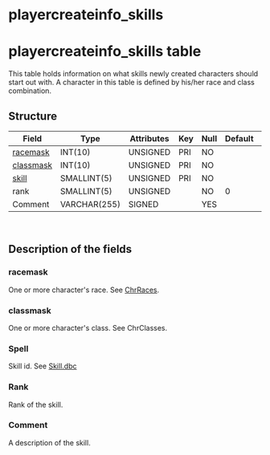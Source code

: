# playercreateinfo\_skills

# playercreateinfo\_skills table

This table holds information on what skills newly created characters should start out with. A character in this table is defined by his/her race and class combination.

## Structure

| Field                                       | Type         | Attributes | Key | Null | Default | Extra | Comment |
|---------------------------------------------|--------------|------------|-----|------|---------|-------|---------|
| [racemask](#playercreateinfo_skills-race)   | INT(10)      | UNSIGNED   | PRI | NO   |         |       |         |
| [classmask](#playercreateinfo_skills-class) | INT(10)      | UNSIGNED   | PRI | NO   |         |       |         |
| [skill](SkillLine)                          | SMALLINT(5)  | UNSIGNED   | PRI | NO   |         |       |         |
| rank                                        | SMALLINT(5)  | UNSIGNED   |     | NO   | 0       |       |         |
| Comment                                     | VARCHAR(255) | SIGNED     |     | YES  |         |       |         |

 

## Description of the fields

### racemask

One or more character's race. See [ChrRaces](ChrRaces).

### classmask

One or more character's class. See ChrClasses.

### Spell

Skill id. See [Skill.dbc](SkillLine)

### Rank

Rank of the skill.

### Comment

A description of the skill.
